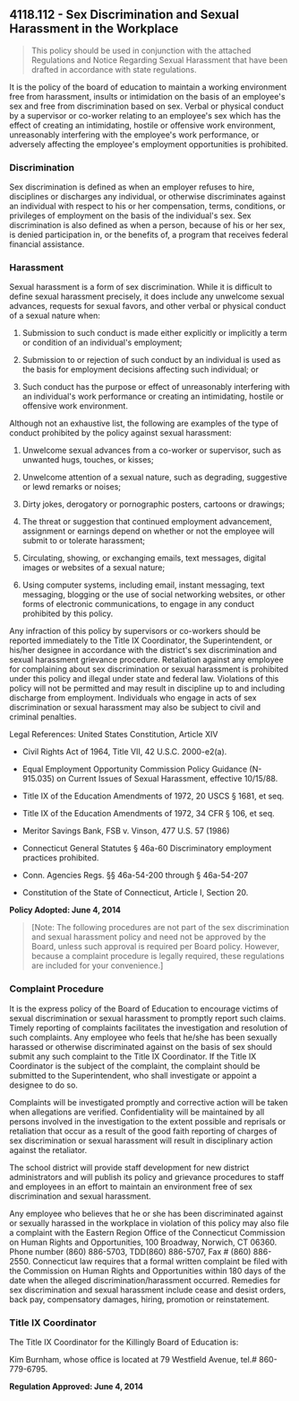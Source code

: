 ## 4118.112 - Sex Discrimination and Sexual Harassment in the Workplace

> This policy should be used in conjunction with the attached Regulations and Notice Regarding Sexual Harassment that have been drafted in accordance with state regulations.

It is the policy of the board of education to maintain a working environment free from harassment, insults or intimidation on the basis of an employee's sex and free from discrimination based on sex.  Verbal or physical conduct by a supervisor or co-worker relating to an employee's sex which has the effect of creating an intimidating, hostile or offensive work environment, unreasonably interfering with the employee's work performance, or adversely affecting the employee's employment opportunities is prohibited. 

### Discrimination

Sex discrimination is defined as when an employer refuses to hire, disciplines or discharges any individual, or otherwise discriminates against an individual with respect to his or her compensation, terms, conditions, or privileges of employment on the basis of the individual's sex.  Sex discrimination is also defined as when a person, because of his or her sex, is denied participation in, or the benefits of, a program that receives federal financial assistance.

### Harassment

Sexual harassment is a form of sex discrimination.  While it is difficult to define sexual harassment precisely, it does include any unwelcome sexual advances, requests for sexual favors, and other verbal or physical conduct of a sexual nature when: 

1.  Submission to such conduct is made either explicitly or implicitly a term or condition of an individual's employment;

2.  Submission to or rejection of such conduct by an individual is used as the basis for employment decisions affecting such individual; or

3.  Such conduct has the purpose or effect of unreasonably interfering with an individual's work performance or creating an intimidating, hostile or offensive work environment. 

Although not an exhaustive list, the following are examples of the type of conduct prohibited by the policy against sexual harassment: 

1.  Unwelcome sexual advances from a co-worker or supervisor, such as unwanted hugs, touches, or kisses;

2.  Unwelcome attention of a sexual nature, such as degrading, suggestive or lewd remarks or noises;

3.  Dirty jokes, derogatory or pornographic posters, cartoons or drawings;

4.  The threat or suggestion that continued employment advancement, assignment or earnings depend on whether or not the employee will submit to or tolerate harassment;

5.  Circulating, showing, or exchanging emails, text messages, digital images or websites of a sexual nature;

6.  Using computer systems, including email, instant messaging, text messaging, blogging or the use of social networking websites, or other forms of electronic communications, to engage in any conduct prohibited by this policy.

Any infraction of this policy by supervisors or co-workers should be reported immediately to the Title IX Coordinator, the Superintendent, or his/her designee in accordance with the district's sex discrimination and sexual harassment grievance procedure.  Retaliation against any employee for complaining about sex discrimination or sexual harassment is prohibited under this policy and illegal under state and federal law.  Violations of this policy will not be permitted and may result in discipline up to and including discharge from employment.  Individuals who engage in acts of sex discrimination or sexual harassment may also be subject to civil and criminal penalties.

Legal References:  United States Constitution, Article XIV

* Civil Rights Act of 1964, Title VII, 42 U.S.C. 2000-e2(a).

* Equal Employment Opportunity Commission Policy Guidance (N-915.035) on Current Issues of Sexual Harassment, effective 10/15/88.

* Title IX of the Education Amendments of 1972, 20 USCS § 1681, et seq.

* Title IX of the Education Amendments of 1972, 34 CFR § 106, et seq.

* Meritor Savings Bank, FSB v. Vinson, 477 U.S. 57 (1986)

* Connecticut General Statutes § 46a-60 Discriminatory employment practices prohibited. 

* Conn. Agencies Regs. §§ 46a-54-200 through § 46a-54-207

* Constitution of the State of Connecticut, Article I, Section 20.

**Policy Adopted: June 4, 2014**

> [Note:  The following procedures are not part of the sex discrimination and sexual harassment policy and need not be approved by the Board, unless such approval is required per Board policy.  However, because a complaint procedure is legally required, these regulations are included for your convenience.]

### Complaint Procedure

It is the express policy of the Board of Education to encourage victims of sexual discrimination or sexual harassment to promptly report such claims.  Timely reporting of complaints facilitates the investigation and resolution of such complaints.  Any employee who feels that he/she has been sexually harassed or otherwise discriminated against on the basis of sex should submit any such complaint to the Title IX Coordinator.  If the Title IX Coordinator is the subject of the complaint, the complaint should be submitted to the Superintendent, who shall investigate or appoint a designee to do so. 

Complaints will be investigated promptly and corrective action will be taken when allegations are verified.  Confidentiality will be maintained by all persons involved in the investigation to the extent possible and reprisals or retaliation that occur as a result of the good faith reporting of charges of sex discrimination or sexual harassment will result in disciplinary action against the retaliator.

The school district will provide staff development for new district administrators and will publish its policy and grievance procedures to staff and employees in an effort to maintain an environment free of sex discrimination and sexual harassment.

Any employee who believes that he or she has been discriminated against or sexually harassed in the workplace in violation of this policy may also file a complaint with the Eastern Region Office of the Connecticut Commission on Human Rights and Opportunities, 100 Broadway, Norwich, CT 06360. Phone number (860) 886-5703, TDD(860) 886-5707, Fax # (860) 886-2550.   Connecticut law requires that a formal written complaint be filed with the Commission on Human Rights and Opportunities within 180 days of the date when the alleged discrimination/harassment occurred.  Remedies for sex discrimination and sexual harassment include cease and desist orders, back pay, compensatory damages, hiring, promotion or reinstatement.

### Title IX Coordinator

The Title IX Coordinator for the Killingly Board of Education is:

Kim Burnham, whose office is located at 79 Westfield Avenue, tel.# 860-779-6795.

**Regulation Approved:  June 4, 2014**

